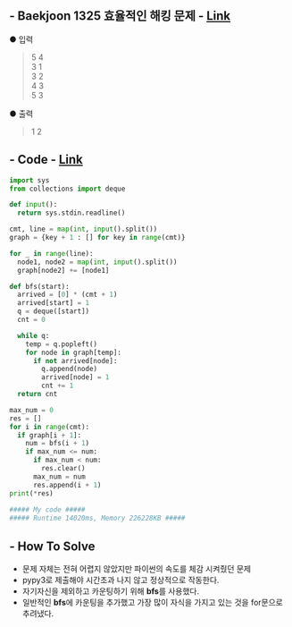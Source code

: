 ## - Baekjoon 1325 효율적인 해킹 문제 - [Link](https://www.acmicpc.net/problem/1325)
● 입력  
> 5 4  
3 1  
3 2  
4 3  
5 3

● 출력
> 1 2

## - Code - [Link](https://github.com/imtaesuu/AlgorithmPractice_with_Python/blob/main/Graph_Traversal/Baekjoon_1325/Baekjoon_1325.py)

```python
import sys
from collections import deque

def input():
  return sys.stdin.readline()

cmt, line = map(int, input().split())
graph = {key + 1 : [] for key in range(cmt)}

for _ in range(line):
  node1, node2 = map(int, input().split())
  graph[node2] += [node1]

def bfs(start):
  arrived = [0] * (cmt + 1)
  arrived[start] = 1 
  q = deque([start])
  cnt = 0

  while q:
    temp = q.popleft()
    for node in graph[temp]:
      if not arrived[node]:
        q.append(node)
        arrived[node] = 1
        cnt += 1
  return cnt

max_num = 0
res = []
for i in range(cmt):
  if graph[i + 1]:
    num = bfs(i + 1)
    if max_num <= num:
      if max_num < num:
        res.clear()
      max_num = num
      res.append(i + 1)
print(*res)
	
##### My code #####
##### Runtime 14020ms, Memory 226228KB #####
```

## - **How To Solve**
- 문제 자체는 전혀 어렵지 않았지만 파이썬의 속도를 체감 시켜줬던 문제
- pypy3로 제출해야 시간초과 나지 않고 정상적으로 작동한다.
- 자기자신을 제외하고 카운팅하기 위해 **bfs**를 사용했다.
- 일반적인 **bfs**에 카운팅을 추가했고 가장 많이 자식을 가지고 있는 것을 for문으로 추려냈다.